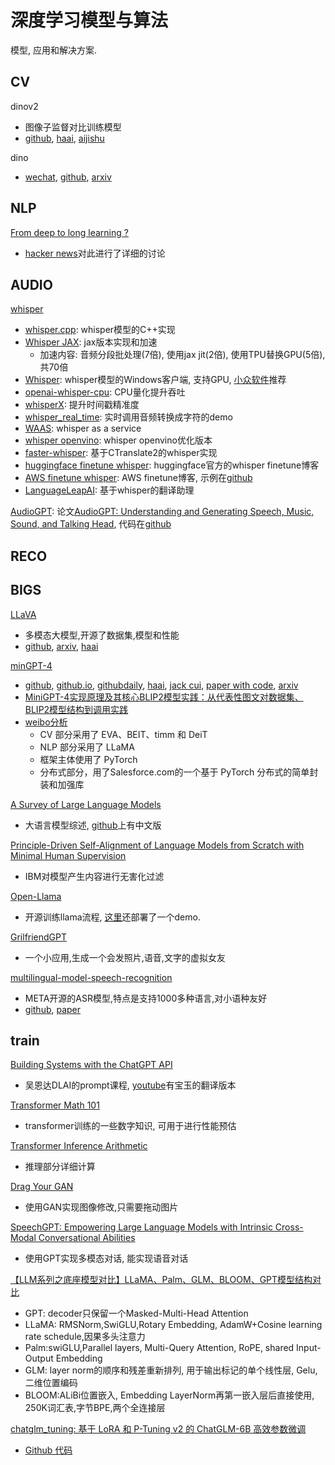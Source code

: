 # 深度学习模型与算法

模型, 应用和解决方案.

## CV

dinov2
* 图像子监督对比训练模型
* [github](https://github.com/facebookresearch/dinov2), [haai](https://hub.baai.ac.cn/view/25489), [aijishu](https://aijishu.com/a/1060000000398895)

dino
* [wechat](https://mp.weixin.qq.com/s?__biz=MzU1MzY0MDI2NA==&mid=2247499393&idx=1&sn=83e6eecb11e4dc03dde296d06d689e3c&chksm=fbed76a6cc9affb0095fa04452a111fd483720980208fc6edd09c0bd8f207e7f94d6c151a1cb&scene=21#wechat_redirect), [github](https://github.com/facebookresearch/dino), [arxiv](https://arxiv.org/abs/2104.14294)

## NLP

[From deep to long learning ?](https://hazyresearch.stanford.edu/blog/2023-03-27-long-learning)
* [hacker news](https://news.ycombinator.com/item?id=35502187)对此进行了详细的讨论

## AUDIO

[whisper](https://github.com/openai/whisper)
* [whisper.cpp](https://github.com/ggerganov/whisper.cpp): whisper模型的C++实现
* [Whisper JAX](https://github.com/sanchit-gandhi/whisper-jax): jax版本实现和加速
  * 加速内容: 音频分段批处理(7倍), 使用jax jit(2倍), 使用TPU替换GPU(5倍), 共70倍
* [Whisper](https://github.com/Const-me/Whisper): whisper模型的Windows客户端, 支持GPU, [小众软件](https://www.appinn.com/const-me-whisper/)推荐
* [openai-whisper-cpu](https://github.com/MiscellaneousStuff/openai-whisper-cpu): CPU量化提升吞吐
* [whisperX](https://github.com/m-bain/whisperX): 提升时间戳精准度
* [whisper_real_time](https://github.com/davabase/whisper_real_time): 实时调用音频转换成字符的demo
* [WAAS](https://github.com/schibsted/WAAS): whisper as a service
* [whisper openvino](https://github.com/zhuzilin/whisper-openvino): whisper openvino优化版本
* [faster-whisper](https://github.com/zhuzilin/whisper-openvino): 基于CTranslate2的whisper实现
* [huggingface finetune whisper](https://github.com/huggingface/blog/blob/main/fine-tune-whisper.md): huggingface官方的whisper finetune博客
* [AWS finetune whisper](https://aws.amazon.com/cn/blogs/china/fine-tuning-and-deploying-whisper-models-with-sagemaker/): AWS finetune博客, 示例在[github](https://github.com/aws-samples/amazon-sagemaker-fine-tune-and-deploy-wav2vec2-huggingface)
* [LanguageLeapAI](https://github.com/SociallyIneptWeeb/LanguageLeapAI): 基于whisper的翻译助理

[AudioGPT](https://www.aminer.cn/pub/6448967c71ac66d2cbd88151/audiogpt-understanding-and-generating-speech-music-sound-and-talking-head?f=wb): 论文[AudioGPT: Understanding and Generating Speech, Music, Sound, and Talking Head](https://www.aminer.cn/pub/6448967c71ac66d2cbd88151/audiogpt-understanding-and-generating-speech-music-sound-and-talking-head?f=wb), 代码在[github](https://github.com/AIGC-Audio/AudioGPT)

## RECO

## BIGS

[LLaVA](https://llava-vl.github.io/)
* 多模态大模型,开源了数据集,模型和性能
* [github](https://github.com/haotian-liu/LLaVA), [arxiv](https://arxiv.org/abs/2304.08485), [haai](https://hub.baai.ac.cn/view/25839)

[minGPT-4](https://github.com/Vision-CAIR/MiniGPT-4)
* [github](https://github.com/Vision-CAIR/MiniGPT-4), [github.io](https://minigpt-4.github.io/), [githubdaily](https://githubdaily.gitee.io/posts/2023-04-17-minigpt-4/), [haai](https://hub.baai.ac.cn/view/25493), [jack cui](https://cuijiahua.com/blog/2023/04/ai-32.html), [paper with code](https://paperswithcode.com/paper/minigpt-4-enhancing-vision-language), [arxiv](https://arxiv.org/abs/2304.10592)
* [MiniGPT-4实现原理及其核心BLIP2模型实践：从代表性图文对数据集、BLIP2模型结构到调用实践](https://mp.weixin.qq.com/s/riPR6dAvhlJD0Gp4Rtbw1w)
* [weibo分析](https://weibo.com/1497035431/MCXq5BmDe)
  * CV 部分采用了 EVA、BEIT、timm 和 DeiT
  * NLP 部分采用了 LLaMA
  * 框架主体使用了 PyTorch
  * 分布式部分，用了Salesforce.com的一个基于 PyTorch 分布式的简单封装和加强库

[A Survey of Large Language Models](https://arxiv.org/abs/2303.18223)
* 大语言模型综述, [github](https://github.com/RUCAIBox/LLMSurvey/blob/main/assets/LLM_Survey_Chinese_0418.pdf)上有中文版

[Principle-Driven Self-Alignment of Language Models from Scratch with Minimal Human Supervision](https://github.com/IBM/Dromedary)
* IBM对模型产生内容进行无害化过滤

[Open-Llama](https://github.com/s-JoL/Open-Llama)
* 开源训练llama流程, [这里](http://home.ustc.edu.cn/~sl9292/)还部署了一个demo.

[GrilfriendGPT](https://github.com/EniasCailliau/GirlfriendGPT)
* 一个小应用,生成一个会发照片,语音,文字的虚拟女友

[multilingual-model-speech-recognition](https://ai.facebook.com/blog/multilingual-model-speech-recognition/)
* META开源的ASR模型,特点是支持1000多种语言,对小语种友好
* [github](https://github.com/facebookresearch/fairseq/tree/main/examples/mms), [paper](https://scontent-cgk1-1.xx.fbcdn.net/v/t39.8562-6/348836647_265923086001014_6878005808275791319_n.pdf?_nc_cat=104&ccb=1-7&_nc_sid=ae5e01&_nc_ohc=hjR-6nxcdOYAX-rEdBF&_nc_ht=scontent-cgk1-1.xx&oh=00_AfDmuOFfAUiIzeJ9TG0faxUXs_x6M81aj4GW3fhxjoOx3Q&oe=6475A14F)

## train

[Building Systems with the ChatGPT API](https://learn.deeplearning.ai/chatgpt-building-system/lesson/1/introduction)
* 吴恩达DLAI的prompt课程, [youtube](https://www.youtube.com/watch?v=1SZOGp1D17E&list=PLiuLMb-dLdWKjX8ib9PhlCIx1jKMNxMpy)有宝玉的翻译版本

[Transformer Math 101](https://blog.eleuther.ai/transformer-math/)
* transformer训练的一些数字知识, 可用于进行性能预估

[Transformer Inference Arithmetic](https://kipp.ly/blog/transformer-inference-arithmetic/)
* 推理部分详细计算

[Drag Your GAN](https://github.com/XingangPan/DragGAN)
* 使用GAN实现图像修改,只需要拖动图片

[SpeechGPT: Empowering Large Language Models with Intrinsic Cross-Modal Conversational Abilities](https://github.com/0nutation/SpeechGPT)
* 使用GPT实现多模态对话, 能实现语音对话

[【LLM系列之底座模型对比】LLaMA、Palm、GLM、BLOOM、GPT模型结构对比](https://mp.weixin.qq.com/s/kqBROBbXIeu5Zu1luNpitw?v_p=90&WBAPIAnalysisOriUICodes=10000001&wm=3333_2001&aid=01A2GUVvCiJ0bN45VH0AOVftc20OVPaYUZmVa1h1s_8-8xrdg.&from=10D5193010)
* GPT: decoder只保留一个Masked-Multi-Head Attention
* LLaMA: RMSNorm,SwiGLU,Rotary Embedding, AdamW+Cosine learning rate schedule,因果多头注意力
* Palm:swiGLU,Parallel layers, Multi-Query Attention, RoPE, shared Input-Output Embedding
* GLM: layer norm的顺序和残差重新排列, 用于输出标记的单个线性层, Gelu, 二维位置编码
* BLOOM:ALiBi位置嵌入, Embedding LayerNorm再第一嵌入层后直接使用, 250K词汇表,字节BPE,两个全连接层

[chatglm_tuning: 基于 LoRA 和 P-Tuning v2 的 ChatGLM-6B 高效参数微调](https://mp.weixin.qq.com/s/fF1jci5l65opO1YPMOUuaw?v_p=90&WBAPIAnalysisOriUICodes=10000001&wm=3333_2001&aid=01A2GUVvCiJ0bN45VH0AOVftc20OVPaYUZmVa1h1s_8-8xrdg.&from=10D5193010)
* [Github 代码](https://github.com/zejunwang1/chatglm_tuning)
